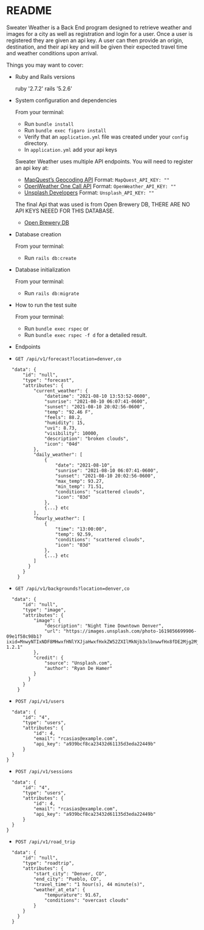 # README

Sweater Weather is a Back End program designed to retrieve weather and images for a city as well as registration and login for a user. Once a user is registered they are given an api key. A user can then provide an origin, destination, and their api key and will be given their expected travel time and weather conditions upon arrival.

Things you may want to cover:

* Ruby and Rails versions

    ruby '2.7.2'
    rails '5.2.6'

* System configuration and dependencies

  From your terminal:

  - Run `bundle install`
  - Run  `bundle exec figaro install`
  - Verify that an `application.yml` file was created under your `config` directory.
  - In `application.yml` add your api keys

  Sweater Weather uses multiple API endpoints. You will need to register an api key at:

  - [MapQuest’s Geocoding API](https://developer.mapquest.com/documentation/geocoding-api/) Format: `MapQuest_API_KEY: ""`
  - [OpenWeather One Call API](https://openweathermap.org/api/one-call-api) Format: `OpenWeather_API_KEY: ""`
  - [Unsplash Developers](https://unsplash.com/developers) Format: `Unsplash_API_KEY: ""`

  The final Api that was used is from Open Brewery DB, THERE ARE NO API KEYS NEEED FOR THIS DATABASE.

  - [Open Brewery DB](https://www.openbrewerydb.org/)

* Database creation

  From your terminal:

  - Run `rails db:create`

* Database initialization

  From your terminal:

  - Run `rails db:migrate`

* How to run the test suite

  From your terminal:

  - Run  `bundle exec rspec` or
  - Run `bundle exec rspec -f d` for a detailed result.

* Endpoints

- `GET /api/v1/forecast?location=denver,co`

```{
  "data": {
      "id": "null",
      "type": "forecast",
      "attributes": {
          "current_weather": {
              "datetime": "2021-08-10 13:53:52-0600",
              "sunrise": "2021-08-10 06:07:41-0600",
              "sunset": "2021-08-10 20:02:56-0600",
              "temp": "92.46 F",
              "feels": 88.2,
              "humidity": 15,
              "uvi": 8.73,
              "visibility": 10000,
              "description": "broken clouds",
              "icon": "04d"
          },
          "daily_weather": [
              {
                  "date": "2021-08-10",
                  "sunrise": "2021-08-10 06:07:41-0600",
                  "sunset": "2021-08-10 20:02:56-0600",
                  "max_temp": 93.27,
                  "min_temp": 71.51,
                  "conditions": "scattered clouds",
                  "icon": "03d"
              },
              {...} etc
          ],
          "hourly_weather": [
              {
                  "time": "13:00:00",
                  "temp": 92.59,
                  "conditions": "scattered clouds",
                  "icon": "03d"
              },    
              {...} etc
          ]
        }
      }
    }  
```
-  `GET /api/v1/backgrounds?location=denver,co`    

```{
  "data": {
      "id": "null",
      "type": "image",
      "attributes": {
          "image": {
              "description": "Night Time Downtown Denver",
              "url": "https://images.unsplash.com/photo-1619856699906-09e1f58c98b1?ixid=MnwyNTIxNDF8MHwxfHNlYXJjaHwxfHxkZW52ZXIlMkNjb3xlbnwwfHx8fDE2Mjg2MjUxNDI&ixlib=rb-1.2.1"
          },
          "credit": {
              "source": "Unsplash.com",
              "author": "Ryan De Hamer"
          }
        }
      }
    }
```    

-  `POST /api/v1/users`

```{
  "data": {
      "id": "4",
      "type": "users",
      "attributes": {
          "id": 4,
          "email": "rcasias@example.com",
          "api_key": "a939bcf8ca23432d61135d3eda22449b"
      }
  }
}
```

- `POST /api/v1/sessions`

```{
  "data": {
      "id": "4",
      "type": "users",
      "attributes": {
          "id": 4,
          "email": "rcasias@example.com",
          "api_key": "a939bcf8ca23432d61135d3eda22449b"
      }
  }
}
```
- `POST /api/v1/road_trip`

```{
  "data": {
      "id": "null",
      "type": "roadtrip",
      "attributes": {
          "start_city": "Denver, CO",
          "end_city": "Pueblo, CO",
          "travel_time": "1 hour(s), 44 minute(s)",
          "weather_at_eta": {
              "tempurature": 91.67,
              "conditions": "overcast clouds"
          }
      }
    }
  }
```  
